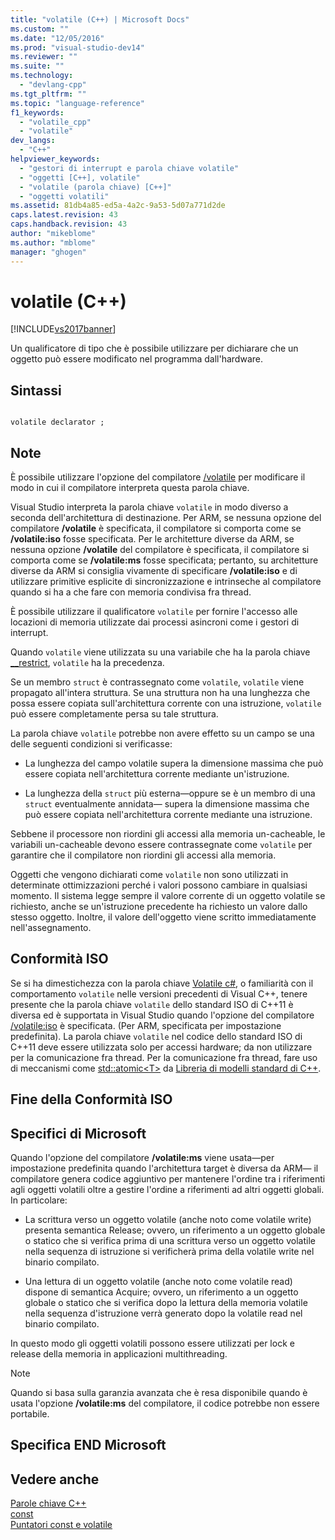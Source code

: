 ```yaml
---
title: "volatile (C++) | Microsoft Docs"
ms.custom: ""
ms.date: "12/05/2016"
ms.prod: "visual-studio-dev14"
ms.reviewer: ""
ms.suite: ""
ms.technology: 
  - "devlang-cpp"
ms.tgt_pltfrm: ""
ms.topic: "language-reference"
f1_keywords: 
  - "volatile_cpp"
  - "volatile"
dev_langs: 
  - "C++"
helpviewer_keywords: 
  - "gestori di interrupt e parola chiave volatile"
  - "oggetti [C++], volatile"
  - "volatile (parola chiave) [C++]"
  - "oggetti volatili"
ms.assetid: 81db4a85-ed5a-4a2c-9a53-5d07a771d2de
caps.latest.revision: 43
caps.handback.revision: 43
author: "mikeblome"
ms.author: "mblome"
manager: "ghogen"
---
```

# volatile (C++)
[!INCLUDE[vs2017banner](../assembler/inline/includes/vs2017banner.md)]

Un qualificatore di tipo che è possibile utilizzare per dichiarare che un oggetto può essere modificato nel programma dall'hardware.  
  
## Sintassi  
  
```  
  
volatile declarator ;  
```  
  
## Note  
 È possibile utilizzare l'opzione del compilatore [\/volatile](../build/reference/volatile-volatile-keyword-interpretation.md) per modificare il modo in cui il compilatore interpreta questa parola chiave.  
  
 Visual Studio interpreta la parola chiave `volatile` in modo diverso a seconda dell'architettura di destinazione.  Per ARM, se nessuna opzione del compilatore **\/volatile** è specificata, il compilatore si comporta come se **\/volatile:iso** fosse specificata.  Per le architetture diverse da ARM, se nessuna opzione **\/volatile** del compilatore è specificata, il compilatore si comporta come se **\/volatile:ms** fosse specificata; pertanto, su architetture diverse da ARM si consiglia vivamente di specificare **\/volatile:iso** e di utilizzare primitive esplicite di sincronizzazione e intrinseche al compilatore quando si ha a che fare con memoria condivisa fra thread.  
  
 È possibile utilizzare il qualificatore `volatile` per fornire l'accesso alle locazioni di memoria utilizzate dai processi asincroni come i gestori di interrupt.  
  
 Quando `volatile` viene utilizzata su una variabile che ha la parola chiave [\_\_restrict](../cpp/extension-restrict.md), `volatile` ha la precedenza.  
  
 Se un membro `struct` è contrassegnato come `volatile`, `volatile` viene propagato all'intera struttura.  Se una struttura non ha una lunghezza che possa essere copiata sull'architettura corrente con una istruzione, `volatile` può essere completamente persa su tale struttura.  
  
 La parola chiave `volatile` potrebbe non avere effetto su un campo se una delle seguenti condizioni si verificasse:  
  
-   La lunghezza del campo volatile supera la dimensione massima che può essere copiata nell'architettura corrente mediante un'istruzione.  
  
-   La lunghezza della `struct` più esterna—oppure se è un membro di una `struct` eventualmente annidata— supera la dimensione massima che può essere copiata nell'architettura corrente mediante una istruzione.  
  
 Sebbene il processore non riordini gli accessi alla memoria un\-cacheable, le variabili un\-cacheable devono essere contrassegnate come `volatile` per garantire che il compilatore non riordini gli accessi alla memoria.  
  
 Oggetti che vengono dichiarati come `volatile` non sono utilizzati in determinate ottimizzazioni perché i valori possono cambiare in qualsiasi momento.  Il sistema legge sempre il valore corrente di un oggetto volatile se richiesto, anche se un'istruzione precedente ha richiesto un valore dallo stesso oggetto.  Inoltre, il valore dell'oggetto viene scritto immediatamente nell'assegnamento.  
  
## Conformità ISO  
 Se si ha dimestichezza con la parola chiave [Volatile c\#](../Topic/volatile%20\(C%23%20Reference\).md), o familiarità con il comportamento `volatile` nelle versioni precedenti di Visual C\+\+, tenere presente che la parola chiave `volatile` dello standard ISO di C\+\+11 è diversa ed è supportata in Visual Studio quando l'opzione del compilatore [\/volatile:iso](../build/reference/volatile-volatile-keyword-interpretation.md) è specificata. \(Per ARM, specificata per impostazione predefinita\).  La parola chiave `volatile` nel codice dello standard ISO di C\+\+11 deve essere utilizzata solo per accessi hardware; da non utilizzare per la comunicazione fra thread.  Per la comunicazione fra thread, fare uso di meccanismi come [std::atomic\<T\>](../standard-library/atomic.md) da [Libreria di modelli standard di C\+\+](../standard-library/cpp-standard-library-reference.md).  
  
## Fine della Conformità ISO  
  
## Specifici di Microsoft  
 Quando l'opzione del compilatore **\/volatile:ms** viene usata—per impostazione predefinita quando l'architettura target è diversa da ARM— il compilatore genera codice aggiuntivo per mantenere l'ordine tra i riferimenti agli oggetti volatili oltre a gestire l'ordine a riferimenti ad altri oggetti globali.  In particolare:  
  
-   La scrittura verso un oggetto volatile \(anche noto come volatile write\) presenta semantica Release; ovvero, un riferimento a un oggetto globale o statico che si verifica prima di una scrittura verso un oggetto volatile nella sequenza di istruzione si verificherà prima della volatile write nel binario compilato.  
  
-   Una lettura di un oggetto volatile \(anche noto come volatile read\) dispone di semantica Acquire; ovvero, un riferimento a un oggetto globale o statico che si verifica dopo la lettura della memoria volatile nella sequenza d'istruzione verrà generato dopo la volatile read nel binario compilato.  
  
 In questo modo gli oggetti volatili possono essere utilizzati per lock e release della memoria in applicazioni multithreading.  
  
> [!NOTE]
>  Quando si basa sulla garanzia avanzata che è resa disponibile quando è usata l'opzione **\/volatile:ms** del compilatore, il codice potrebbe non essere portabile.  
  
## Specifica END Microsoft  
  
## Vedere anche  
 [Parole chiave C\+\+](../cpp/keywords-cpp.md)   
 [const](../cpp/const-cpp.md)   
 [Puntatori const e volatile](../cpp/const-and-volatile-pointers.md)